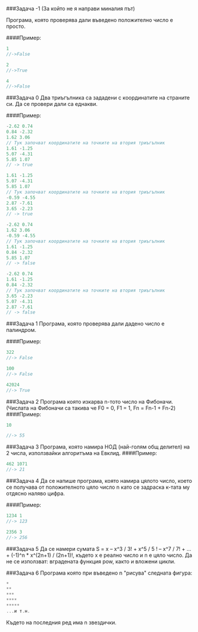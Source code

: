 ###Задача -1
(За който не я направи миналия път)

Програма, която проверява дали въведено положително число е просто.

####Пример:
```c++
1
//->False

2 
//->True

4
//->False
```

###Задача 0
Два триъгълника са зададени с координатите на страните си. Да се провери дали са еднакви.

####Пример:
```c++
-2.62 0.74
0.84 -2.32
1.62 3.06
// Тук започват координатите на точките на втория триъгълник
1.61 -1.25
5.07 -4.31
5.85 1.07
// -> true

1.61 -1.25
5.07 -4.31
5.85 1.07
// Тук започват координатите на точките на втория триъгълник
-0.59 -4.55
2.87 -7.61
3.65 -2.23
// -> true

-2.62 0.74
1.62 3.06
-0.59 -4.55
// Тук започват координатите на точките на втория триъгълник
1.61 -1.25
0.84 -2.32
5.85 1.07
// -> false

-2.62 0.74
1.61 -1.25
0.84 -2.32
// Тук започват координатите на точките на втория триъгълник
3.65 -2.23
5.07 -4.31
2.87 -7.61
// -> false
```

###Задача 1 
Програма, която проверява дали дадено число е палиндром. 

####Пример:
```c++
322
//-> False

100
//-> False

42024
//-> True
```
###Задача 2 
Програма която изкарва n-тото число на Фибоначи. (Числата на Фибоначи са такива че F0 = 0, F1 = 1, Fn = Fn-1 + Fn-2)
####Пример:
```c++
10

//-> 55
```

###Задача 3 
Програма, която намира НОД (най-голям общ делител) на 2 числа, използвайки алгоритъма на Евклид. 
####Пример:
```c++
462 1071
//-> 21
```

###Задача 4 
Да се напише програма, която намира цялото число, което се получава от положителното цяло число n като се задраска к-тата му отдясно наляво цифра.

####Пример:
```c++
1234 1
//-> 123

2356 3
//-> 256
```

###Задача 5
Да се намери сумата S = x – x^3 / 3! + x^5 / 5 ! – x^7 / 7! + … + (-1)^n * x^(2n+1) / (2n+1)!, където x е реално число и n е цяло число. Да не се използват: вградената функция pow, както и вложени цикли.


###Задача 6
Програма която при въведено n "рисува" следната фигура:
```c++
*
**
***
****
*****
...и т.н.
```
Където на последния ред има n звездички.

